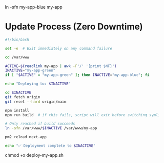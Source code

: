 ln -sfn my-app-blue my-app

# Update Process (Zero Downtime)

```sh deploy-my-app.sh
#!/bin/bash

set -e  # Exit immediately on any command failure

cd /var/www

ACTIVE=$(readlink my-app | awk -F'/' '{print $NF}')
INACTIVE="my-app-green"
if [ "$ACTIVE" = "my-app-green" ]; then INACTIVE="my-app-blue"; fi

echo "Deploying to: $INACTIVE"

cd $INACTIVE
git fetch origin
git reset --hard origin/main

npm install
npm run build  # if this fails, script will exit before switching symlink

# Only reached if build succeeds
ln -sfn /var/www/$INACTIVE /var/www/my-app

pm2 reload next-app

echo "✅ Deployment complete to $INACTIVE"
```

chmod +x deploy-my-app.sh

